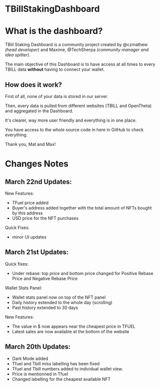 # TBillStakingDashboard

# What is the dashboard?
TBill Staking Dashboard is a community project created by @czmathew _(head developer)_ and Maxime, @TechSherpa _(community manager and idea spitter)_.

The main objective of this Dashboard is to have access at all times to every TBILL data **without** having to connect your wallet.

## How does it work?
First of all, none of your data is stored in our server.

Then, every data is pulled from different websites (TBILL and OpenTheta) and aggregated in the Dashboard.

It's clearer, way more user friendly and everything is in one place.

You have access to the whole source code in here in GitHub to check everything.

Thank you,
Mat and Max!


# Changes Notes

## **March 22nd Updates:**
New Features:
 - TFuel price added
 - Buyer's address added together with the total amount of NFTs bought by this address
 - USD price for the NFT purchases

Quick Fixes:
 - minor UI updates

## **March 21st Updates:**

Quick fixes:
  - Under rebase: top price and bottom price changed for Positive Rebase Price and Negative Rebase Price

Wallet Stats Panel:
  - Wallet stats panel now on top of the NFT panel
  - Daily history extended to the whole day (scrolling)
  - Past history extended to 30 days

New Features:
  - The value in $ now appears near the cheapest price in TFUEL
  - Latest sales are now available at the bottom of the website

## **March 20th Updates:**
- Dark Mode added
- Tfuel and Tbill miss labelling has been fixed
- Tfuel and Tbill numbers added to individual wallet view.
- Price is mentionned in Tfuel
- Changed labelling for the cheapest available NFT
